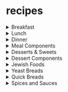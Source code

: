 # recipes

<details>
  <summary>Breakfast</summary>
  
## Breakfast

* [Biscuits](markdown/biscuits.md)
* [Blueberry Muffins](markdown/blueberry-muffins.md)
* [English Muffins (TODO)](markdown/english-muffins-TODO.md)
* [French Toast](markdown/french-toast.md)
* [Lemon Ricotta Pancakes (egg white leavening)](markdown/lemon-ricotta-pancakes.md)
* [Lemon Ricotta Pancakes (easy)](markdown/lemon-ricotta-pancakes-2.md)
* [Pancakes](markdown/pancakes.md)
* [Pancakes (Bon Apetit)](markdown/pancakes-bon-apetit.md)
</details>

<details>
  <summary>Lunch</summary>
  
## Lunch

* [Deviled Eggs](markdown/deviled-eggs.md)
* [Macaroni and Cheese (one pan)](markdown/macaroni-and-cheese-one-pan.md)
* [Salmon Patties](markdown/salmon-patties.md)
* [Tuna Noodle Casserole](markdown/tuna-noodle-casserole.md)
</details>

<details>
  <summary>Dinner</summary>
  
## Dinner

* [Beef Bulgogi Bowls](markdown/beef-bulgogi-bowls.md)
* [Braised Lamb Shanks](markdown/braised-lamb-shanks.md)
* [Butter Chicken (TODO)](markdown/butter-chicken-TODO.md)
* [Chicken Enchilada Skillet](markdown/chicken-enchilada-skillet.md)
* [Chicken Parmesan](markdown/chicken-parm.md)
* [Chicken Rice Casserole](markdown/chicken-rice-casserole.md)
* [Chili](markdown/chili.md)
* [Coconut Shrimp + Dipping Sauce](markdown/coconut-shrimp.md)
* [Ground Beef Stroganoff](markdown/ground-beef-stroganoff.md)
* [Lobster Mac and Cheese](markdown/lobster-mac-and-cheese.md)
* [Shepherd's Pie](markdown/shepherds-pie.md)
* [Sloppy Joes](markdown/sloppy-joes.md)
* [Spiced Beef Wraps](markdown/spiced-beef-wraps.md)
* [Turkey Burgers](markdown/turkey-burgers.md)
* [Turkey Meatballs in Tomato Sauce (TODO)](markdown/turkey-meatballs-in-tomato-sauce-TODO.md)
</details>

<details>
  <summary>Meal Components</summary>

## Meal Components
  
* [BBQ Chicken](markdown/bbq-chicken.md)
* Eggplant (TODO)
* Zucchini (TODO)
</details>

<details>
  <summary>Desserts & Sweets</summary>

## Desserts & Sweets

* [Apple Cake (TODO)](markdown/apple-cake-TODO.md)
* [Brownies (TODO)](markdown/brownies-TODO.md)
* [Carrot Cake (TODO)](markdown/carrot-cake-TODO.md)
* [Chocolate Chip Cookies](markdown/chocolate-chip-cookies.md)
* [Coffee Cake (TODO)](markdown/coffee-cake-TODO.md)
* [Devil's Food Cupcakes](markdown/devils-food-cupcakes.md)
* [Donuts (TODO)](markdown/donuts-TODO.md)
* [Flourless Chocolate Cake](markdown/flourless-chocolate-cake.md)
* [Ice Cream (TODO)](markdown/ice-cream-TODO.md)
* [Lemon Bars](markdown/lemon-bars.md)
* [Lemon Cake with Vanilla Bean Frosting](markdown/lemon-cake-vanilla-frosting.md)
* [Lemon Meringue Pie (TODO)](markdown/lemon-meringue-pie-TODO.md)
* [Orange Marmalade (TODO)](markdown/orange-marmalade-TODO.md)
* [Peanut Butter Cookies](markdown/peanut-butter-cookies.md)
* [Pumpkin Pie](markdown/pumpkin-pie.md)
* [Scones (TODO)](markdown/scones-TODO.md)
* [Strawberry Cake](markdown/strawberry-cake.md)
* [Strawberry Pie](markdown/strawberry-pie.md)
* [Sugar Cookies](markdown/sugar-cookies.md)
* [Vanilla Cake (TODO)](markdown/vanilla-cake-TODO.md)
* [Yellow Cake](markdown/yellow-cake.md)
</details>

<details>
  <summary>Dessert Components</summary>

## Dessert Components

* [Chocolate Ganache](markdown/chocolate-ganache.md)
* [Cupcake Frosting](markdown/cupcake-frosting.md)
* [Mocha Whipped Cream](markdown/mocha-whipped-cream.md)
* [Old Fashioned Pie Crust](markdown/old-fashioned-pie-crust.md)
* [Pie Crust (TODO)](markdown/pie-crust-TODO.md)
* [Raspberry Filling](markdown/raspberry-filling.md)
* [Whipped Cream](markdown/whipped-cream.md)
</details>

<details>
  <summary>Jewish Foods</summary>

## Jewish Foods

* [Charoset](markdown/charoset.md)
* [Latkes (TODO)](latkes-TODO.md)
</details>

<details>
  <summary>Yeast Breads</summary>

## Yeast Breads

* [Challah](markdown/challah.md)
</details>

<details>
  <summary>Quick Breads</summary>

## Quick Breads

* [Banana Bread](markdown/banana-bread.md)
* [Buttermilk Quick Bread (with variations)](markdown/buttermilk-quick-bread.md)
* [Cranberry Nut Bread](markdown/cranberry-nut-bread.md)
* [Sour Cream Pound Cake](markdown/sour-cream-pound-cake.md)
* [Zucchini Bread](markdown/zucchini-bread.md)
</details>

<details>
  <summary>Spices and Sauces</summary>

## Spices and Sauces

* [2-Minute Hollandaise](markdown/hollandaise.md)
* [Taco Seasoning](markdown/taco-seasoning.md)
* [Za'atar Spice](markdown/zaatar-spice.md)
</details>
